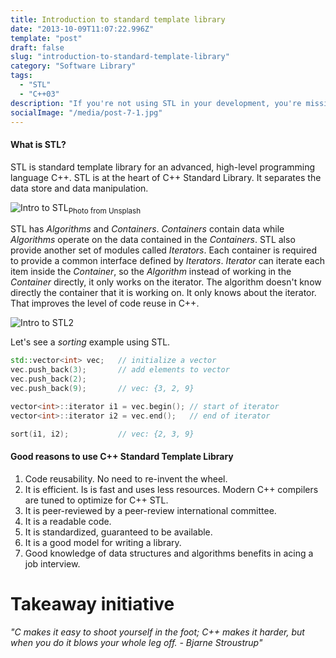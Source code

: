 ```yaml
---
title: Introduction to standard template library
date: "2013-10-09T11:07:22.996Z"
template: "post"
draft: false
slug: "introduction-to-standard-template-library"
category: "Software Library"
tags:
  - "STL"
  - "C++03"
description: "If you're not using STL in your development, you're missing the very best C++ has to offer. Learn more about STL."
socialImage: "/media/post-7-1.jpg"
---
```


#### What is STL?

STL is standard template library for an advanced, high-level programming language C++. STL is at the heart of C++ Standard Library. It separates the data store and data manipulation.

![Intro to STL](/media/post-7-1.jpg "Library")<sub>Photo from Unsplash</sub>

STL has _Algorithms_ and _Containers_. _Containers_ contain data while _Algorithms_ operate on the data contained in the _Containers_. STL also provide another set of modules called _Iterators_. Each container is required to provide a common interface defined by _Iterators_. _Iterator_ can iterate each item inside the _Container_, so the _Algorithm_ instead of working in the _Container_ directly, it only works on the iterator. The algorithm doesn't know directly the container that it is working on. It only knows about the iterator. That improves the level of code reuse in C++.

![Intro to STL2](/media/post-7-2.jpg "The STL.")

Let's see a _sorting_ example using STL.

```cpp
std::vector<int> vec;   // initialize a vector
vec.push_back(3);       // add elements to vector
vec.push_back(2);
vec.push_back(9);       // vec: {3, 2, 9}

vector<int>::iterator i1 = vec.begin(); // start of iterator
vector<int>::iterator i2 = vec.end();   // end of iterator

sort(i1, i2);           // vec: {2, 3, 9}
```

#### Good reasons to use C++ Standard Template Library
1. Code reusability. No need to re-invent the wheel.
2. It is efficient. Is is fast and uses less resources. Modern C++ compilers are tuned to optimize for C++ STL.
3. It is peer-reviewed by a peer-review international committee.
4. It is a readable code.
5. It is standardized, guaranteed to be available.
6. It is a good model for writing a library.
7. Good knowledge of data structures and algorithms benefits in acing a job interview.

# Takeaway initiative
_"C makes it easy to shoot yourself in the foot; C++ makes it harder, but when you do it blows your whole leg off. - Bjarne Stroustrup"_